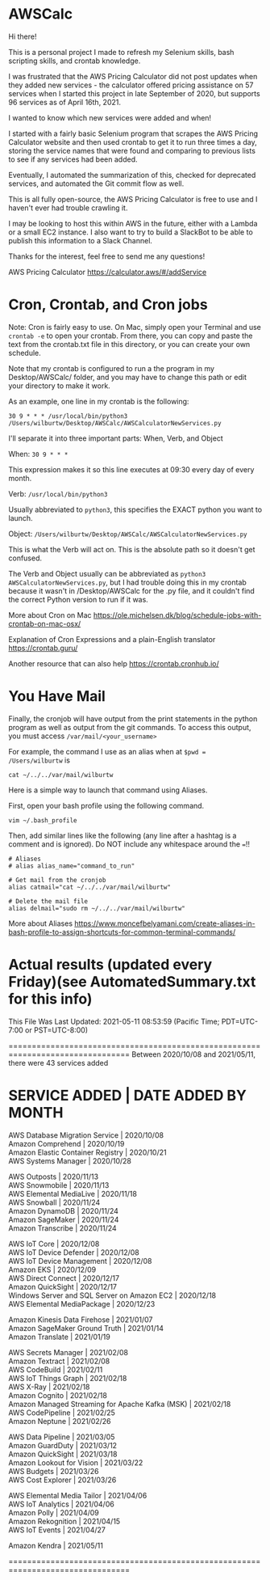 # AWSCalc

Hi there!

This is a personal project I made to refresh my Selenium skills, bash scripting
skills, and crontab knowledge.

I was frustrated that the AWS Pricing Calculator did not post updates when they
added new services - the calculator offered pricing assistance on 57 services
when I started this project in late September of 2020, but supports 96 services
as of April 16th, 2021.

I wanted to know which new services were added and when!

I started with a fairly basic Selenium program that scrapes the AWS Pricing
Calculator website and then used crontab to get it to run three times a day,
storing the service names that were found and comparing to previous lists to
see if any services had been added.

Eventually, I automated the summarization of this, checked for deprecated
services, and automated the Git commit flow as well.

This is all fully open-source, the AWS Pricing Calculator is free to use and I
haven't ever had trouble crawling it.

I may be looking to host this within AWS in the future, either with a Lambda
or a small EC2 instance. I also want to try to build a SlackBot to be able to
publish this information to a Slack Channel.

Thanks for the interest, feel free to send me any questions!


AWS Pricing Calculator
https://calculator.aws/#/addService




# Cron, Crontab, and Cron jobs

Note: Cron is fairly easy to use. On Mac, simply open your Terminal and use
`crontab -e` to open your crontab. From there, you can copy and paste the text
from the crontab.txt file in this directory, or you can create your own
schedule.

Note that my crontab is configured to run a the program in my Desktop/AWSCalc/
folder, and you may have to change this path or edit your directory to make it
work.

As an example, one line in my crontab is the following:

`30 9 * * * /usr/local/bin/python3 /Users/wilburtw/Desktop/AWSCalc/AWSCalculatorNewServices.py`

I'll separate it into three important parts: When, Verb, and Object

When: `30 9 * * * `

This expression makes it so this line executes at 09:30 every day of every month.

Verb: `/usr/local/bin/python3`

Usually abbreviated to `python3`, this specifies the EXACT python you want to launch.

Object: `/Users/wilburtw/Desktop/AWSCalc/AWSCalculatorNewServices.py`

This is what the Verb will act on. This is the absolute path so it doesn't get confused.


The Verb and Object usually can be abbreviated as `python3 AWSCalculatorNewServices.py`,
but I had trouble doing this in my crontab because it wasn't in /Desktop/AWSCalc
for the .py file, and it couldn't find the correct Python version to run if it was.


More about Cron on Mac
https://ole.michelsen.dk/blog/schedule-jobs-with-crontab-on-mac-osx/

Explanation of Cron Expressions and a plain-English translator
https://crontab.guru/

Another resource that can also help
https://crontab.cronhub.io/


# You Have Mail

Finally, the cronjob will have output from the print statements in the python
program as well as output from the git commands. To access this output, you must
access `/var/mail/<your_username>`

For example, the command I use as an alias when at `$pwd = /Users/wilburtw` is

`cat ~/../../var/mail/wilburtw`

Here is a simple way to launch that command using Aliases.

First, open your bash profile using the following command.

`vim ~/.bash_profile`

Then, add similar lines like the following (any line after a hashtag is a
comment and is ignored). Do NOT include any whitespace around the `=`!!

```
# Aliases
# alias alias_name="command_to_run"

# Get mail from the cronjob
alias catmail="cat ~/../../var/mail/wilburtw"

# Delete the mail file
alias delmail="sudo rm ~/../../var/mail/wilburtw"
```


More about Aliases
https://www.moncefbelyamani.com/create-aliases-in-bash-profile-to-assign-shortcuts-for-common-terminal-commands/



# Actual results (updated every Friday)(see AutomatedSummary.txt for this info)
This File Was Last Updated: 2021-05-11 08:53:59 (Pacific Time; PDT=UTC-7:00 or PST=UTC-8:00)



================================================================================
Between 2020/10/08 and 2021/05/11, there were 43 services added 


SERVICE ADDED | DATE ADDED BY MONTH
===================================
AWS Database Migration Service                    |          2020/10/08  
Amazon Comprehend                                 |          2020/10/19  
Amazon Elastic Container Registry                 |          2020/10/21  
AWS Systems Manager                               |          2020/10/28  

AWS Outposts                                      |          2020/11/13  
AWS Snowmobile                                    |          2020/11/13  
AWS Elemental MediaLive                           |          2020/11/18  
AWS Snowball                                      |          2020/11/24  
Amazon DynamoDB                                   |          2020/11/24  
Amazon SageMaker                                  |          2020/11/24  
Amazon Transcribe                                 |          2020/11/24  

AWS IoT Core                                      |          2020/12/08  
AWS IoT Device Defender                           |          2020/12/08  
AWS IoT Device Management                         |          2020/12/08  
Amazon EKS                                        |          2020/12/09  
AWS Direct Connect                                |          2020/12/17  
Amazon QuickSight                                 |          2020/12/17  
Windows Server and SQL Server on Amazon EC2       |          2020/12/18  
AWS Elemental MediaPackage                        |          2020/12/23  

Amazon Kinesis Data Firehose                      |          2021/01/07  
Amazon SageMaker Ground Truth                     |          2021/01/14  
Amazon Translate                                  |          2021/01/19  

AWS Secrets Manager                               |          2021/02/08  
Amazon Textract                                   |          2021/02/08  
AWS CodeBuild                                     |          2021/02/11  
AWS IoT Things Graph                              |          2021/02/18  
AWS X-Ray                                         |          2021/02/18  
Amazon Cognito                                    |          2021/02/18  
Amazon Managed Streaming for Apache Kafka (MSK)   |          2021/02/18  
AWS CodePipeline                                  |          2021/02/25  
Amazon Neptune                                    |          2021/02/26  

AWS Data Pipeline                                 |          2021/03/05  
Amazon GuardDuty                                  |          2021/03/12  
Amazon QuickSight                                 |          2021/03/18  
Amazon Lookout for Vision                         |          2021/03/22  
AWS Budgets                                       |          2021/03/26  
AWS Cost Explorer                                 |          2021/03/26  

AWS Elemental Media Tailor                        |          2021/04/06  
AWS IoT Analytics                                 |          2021/04/06  
Amazon Polly                                      |          2021/04/09  
Amazon Rekognition                                |          2021/04/15  
AWS IoT Events                                    |          2021/04/27  

Amazon Kendra                                     |          2021/05/11  




================================================================================
